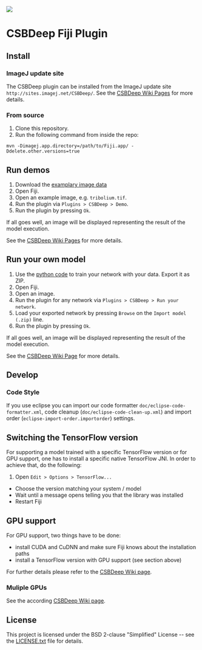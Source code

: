 [![](https://travis-ci.com/CSBDeep/CSBDeep_fiji.svg?branch=master)](https://travis-ci.com/CSBDeep/CSBDeep_fiji)

# CSBDeep Fiji Plugin

## Install

### ImageJ update site
The CSBDeep plugin can be installed from the ImageJ update site `http://sites.imagej.net/CSBDeep/`. See the [CSBDeep Wiki Pages](https://github.com/CSBDeep/CSBDeep_website/wiki/CSBDeep-in-Fiji) for more details.

### From source
1. Clone this repository.
2. Run the following command from inside the repo:
```
mvn -Dimagej.app.directory=/path/to/Fiji.app/ -Ddelete.other.versions=true
```

## Run demos
1. Download the [examplary image data](http://csbdeep.bioimagecomputing.com/exemplary-image-data.zip)
2. Open Fiji.
3. Open an example image, e.g. `tribolium.tif`.
4. Run the plugin via `Plugins > CSBDeep > Demo`.
5. Run the plugin by pressing `Ok`.

If all goes well, an image will be displayed representing the result of the model execution.

See the [CSBDeep Wiki Pages](https://github.com/CSBDeep/CSBDeep_website/wiki/CSBDeep-in-Fiji) for more details.

## Run your own model
1. Use the [python code](https://github.com/CSBDeep/CSBDeep) to train your network with your data. Export it as ZIP.
2. Open Fiji.
3. Open an image.
4. Run the plugin for any network via `Plugins > CSBDeep > Run your network`.
5. Load your exported network by pressing `Browse` on the `Import model (.zip)` line.
5. Run the plugin by pressing `Ok`.

If all goes well, an image will be displayed representing the result of the model execution.

See the [CSBDeep Wiki Page](https://github.com/CSBDeep/CSBDeep_website/wiki/Your-Model-in-Fiji) for more details.

## Develop

### Code Style

If you use eclipse you can import our code formatter `doc/eclipse-code-formatter.xml`, code cleanup (`doc/eclipse-code-clean-up.xml`) and import order (`eclipse-import-order.importorder`) settings.

## Switching the TensorFlow version

For supporting a model trained with a specific TensorFlow version or for GPU support, one has to install a specific native TensorFlow JNI. In order to achieve that, do the following:
1. Open `Edit > Options > TensorFlow...`
- Choose the version matching your system / model
- Wait until a message opens telling you that the library was installed
- Restart Fiji

## GPU support

For GPU support, two things have to be done:
- install CUDA and CuDNN and make sure Fiji knows about the installation paths
- install a TensorFlow version with GPU support (see section above)

For further details please refer to the [CSBDeep Wiki page](https://github.com/CSBDeep/CSBDeep_website/wiki/CSBDeep-in-Fiji-–-Installation#gpu-support).

### Muliple GPUs

See the according [CSBDeep Wiki page](https://github.com/CSBDeep/CSBDeep_website/wiki/CSBDeep-in-Fiji-–-Installation#multiple-gpus).

## License

This project is licensed under the BSD 2-clause "Simplified" License -- see the [LICENSE.txt](LICENSE.txt) file for details.
